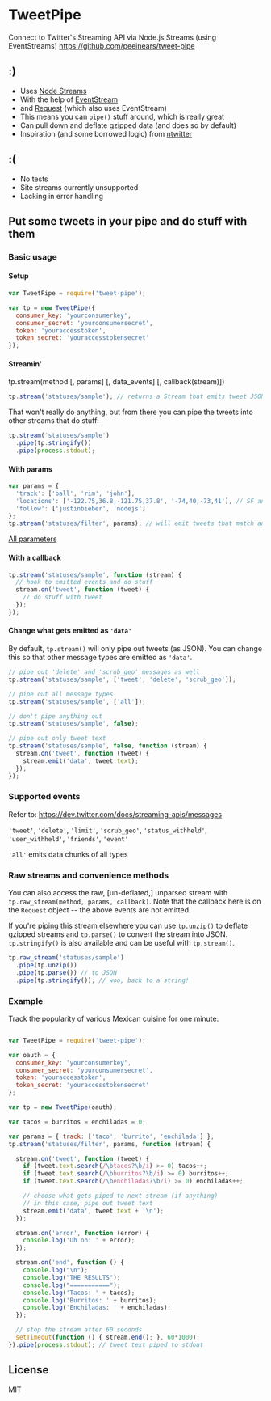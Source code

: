TweetPipe
==========

Connect to Twitter's Streaming API via Node.js Streams (using EventStreams)
https://github.com/peeinears/tweet-pipe

## :)

 - Uses [Node Streams](http://nodejs.org/api/stream.html)
 - With the help of [EventStream](https://github.com/dominictarr/event-stream)
 - and [Request](https://github.com/mikeal/request) (which also uses EventStream)
 - This means you can `pipe()` stuff around, which is really great
 - Can pull down and deflate gzipped data (and does so by default)
 - Inspiration (and some borrowed logic) from [ntwitter](https://github.com/AvianFlu/ntwitter)

## :(

 - No tests
 - Site streams currently unsupported
 - Lacking in error handling

## Put some tweets in your pipe and do stuff with them

### Basic usage

#### Setup

``` js
var TweetPipe = require('tweet-pipe');

var tp = new TweetPipe({
  consumer_key: 'yourconsumerkey',
  consumer_secret: 'yourconsumersecret',
  token: 'youraccesstoken',
  token_secret: 'youraccesstokensecret'
});
```

#### Streamin'

tp.stream(method [, params] [, data_events] [, callback(stream)])

``` js
tp.stream('statuses/sample'); // returns a Stream that emits tweet JSON
```

That won't really do anything, but from there you can pipe the tweets into other streams that do stuff:

``` js
tp.stream('statuses/sample')
  .pipe(tp.stringify())
  .pipe(process.stdout);
```

#### With params

``` js
var params = {
  'track': ['ball', 'rim', 'john'],
  'locations': ['-122.75,36.8,-121.75,37.8', '-74,40,-73,41'], // SF and NY
  'follow': ['justinbieber', 'nodejs']
};
tp.stream('statuses/filter', params); // will emit tweets that match any one of the params
```

[All parameters](https://dev.twitter.com/docs/streaming-apis/parameters)

#### With a callback

``` js
tp.stream('statuses/sample', function (stream) {
  // hook to emitted events and do stuff
  stream.on('tweet', function (tweet) {
    // do stuff with tweet
  });
});
```

#### Change what gets emitted as `'data'`

By default, `tp.stream()` will only pipe out tweets (as JSON). 
You can change this so that other message types are emitted as `'data'`.

``` js
// pipe out 'delete' and 'scrub_geo' messages as well
tp.stream('statuses/sample', ['tweet', 'delete', 'scrub_geo']);

// pipe out all message types
tp.stream('statuses/sample', ['all']);

// don't pipe anything out
tp.stream('statuses/sample', false);

// pipe out only tweet text
tp.stream('statuses/sample', false, function (stream) {
  stream.on('tweet', function (tweet) {
    stream.emit('data', tweet.text);
  });
});
```

### Supported events

Refer to: https://dev.twitter.com/docs/streaming-apis/messages

`'tweet'`, `'delete'`, `'limit'`, `'scrub_geo'`, `'status_withheld'`, `'user_withheld'`, `'friends'`, `'event'`

`'all'` emits data chunks of all types


### Raw streams and convenience methods

You can also access the raw, [un-deflated,] unparsed stream with `tp.raw_stream(method, params, callback)`. 
Note that the callback here is on the `Request` object -- the above events are not emitted.

If you're piping this stream elsewhere you can use 
`tp.unzip()` to deflate gzipped streams and 
`tp.parse()` to convert the stream into JSON.
`tp.stringify()` is also available and can be useful with `tp.stream()`.

``` js
tp.raw_stream('statuses/sample')
  .pipe(tp.unzip())
  .pipe(tp.parse()) // to JSON
  .pipe(tp.stringify()); // woo, back to a string!
```

### Example

Track the popularity of various Mexican cuisine for one minute:

``` js

var TweetPipe = require('tweet-pipe');

var oauth = {
  consumer_key: 'yourconsumerkey',
  consumer_secret: 'yourconsumersecret',
  token: 'youraccesstoken',
  token_secret: 'youraccesstokensecret'
};

var tp = new TweetPipe(oauth);

var tacos = burritos = enchiladas = 0;

var params = { track: ['taco', 'burrito', 'enchilada'] };
tp.stream('statuses/filter', params, function (stream) {

  stream.on('tweet', function (tweet) {
    if (tweet.text.search(/\btacos?\b/i) >= 0) tacos++;
    if (tweet.text.search(/\bburritos?\b/i) >= 0) burritos++;
    if (tweet.text.search(/\benchiladas?\b/i) >= 0) enchiladas++;

    // choose what gets piped to next stream (if anything)
    // in this case, pipe out tweet text
    stream.emit('data', tweet.text + '\n');
  });

  stream.on('error', function (error) {
    console.log('Uh oh: ' + error);
  });

  stream.on('end', function () {
    console.log("\n");
    console.log("THE RESULTS");
    console.log("===========");
    console.log('Tacos: ' + tacos);
    console.log('Burritos: ' + burritos);
    console.log('Enchiladas: ' + enchiladas);
  });

  // stop the stream after 60 seconds
  setTimeout(function () { stream.end(); }, 60*1000);
}).pipe(process.stdout); // tweet text piped to stdout

```

## License

MIT
